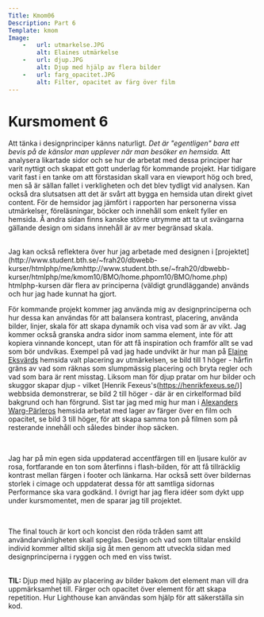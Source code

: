 ```yaml
---
Title: Kmom06
Description: Part 6
Template: kmom
Image:
    -   url: utmarkelse.JPG
        alt: Elaines utmärkelse
    -   url: djup.JPG
        alt: Djup med hjälp av flera bilder
    -   url: farg_opacitet.JPG
        alt: Filter, opacitet av färg över film
---
```


Kursmoment 6
==================

Att tänka i designprinciper känns naturligt.<i> Det är "egentligen" bara ett bevis på de känslor man upplever när man besöker en hemsida. </i> Att analysera likartade sidor och se hur de arbetat med dessa principer har varit nyttigt och skapat ett gott underlag för kommande projekt. Har tidigare varit fast i en tanke om att förstasidan skall vara en viewport hög och bred, men så är sällan fallet i verkligheten och det blev tydligt vid analysen. Kan också dra slutsatsen att det är svårt att bygga en hemsida utan direkt givet content. För de hemsidor jag jämfört i rapporten har personerna vissa utmärkelser, föreläsningar, böcker och innehåll som enkelt fyller en hemsida. Å andra sidan finns kanske större utrymme att ta ut svängarna gällande design om sidans innehåll är av mer begränsad skala. 

<br> 
Jag kan också reflektera över hur jag arbetade med designen i [projektet](http://www.student.bth.se/~frah20/dbwebb-kurser/htmlphp/me/kmhttp://www.student.bth.se/~frah20/dbwebb-kurser/htmlphp/me/kmom10/BMO/home.phpom10/BMO/home.php) htmlphp-kursen där flera av principerna (väldigt grundläggande) används och hur jag hade kunnat ha gjort. 

<br>

För kommande projekt kommer jag använda mig av designprinciperna och hur dessa kan användas för att balansera kontrast, placering, använda bilder, linjer, skala för att skapa dynamik och visa vad som är av vikt. 
Jag kommer också granska andra sidor inom samma element, inte för att kopiera vinnande koncept, utan för att få inspiration och framför allt se vad som bör undvikas. Exempel på vad jag hade undvikt är hur man på [Elaine Eksvärds](https://elaineeksvard.se/) hemsida valt placering av utmärkelsen, se bild till 1 höger - hårfin gräns av vad som räknas som slumpmässig placering och bryta regler och vad som bara är rent misstag. 
Liksom man för djup pratar om hur bilder och skuggor skapar djup - vilket [Henrik Fexeus's(https://henrikfexeus.se/)] webbsida demonstrerar, se bild 2 till höger - där är en cirkelformad bild bakgrund och han förgrund.
Sist tar jag med mig hur man i [Alexanders Warg-Pärleros](https://www.framgangspodden.se/) hemsida arbetat med lager av färger över en film och opacitet, se bild 3 till höger, för att skapa samma ton på filmen som på resterande innehåll och således binder ihop säcken.

<br>

Jag har på min egen sida uppdaterad accentfärgen till en ljusare kulör av rosa, fortfarande en ton som återfinns i flash-bilden, för att få tillräcklig kontrast mellan färgen i footer och länkarna. Har också sett över bildernas storlek i cimage och uppdaterat dessa för att samtliga sidornas Performance ska vara godkänd. I övrigt har jag flera idéer som dykt upp under kursmomentet, men de sparar jag till projektet. 

<br>

The final touch är kort och koncist den röda tråden samt att användarvänligheten skall speglas. Design och vad som tilltalar enskild individ kommer alltid skilja sig åt men genom att utveckla sidan med designprinciperna i ryggen och med en viss twist.

<br>
<b>TIL: </b> Djup med hjälp av placering av bilder bakom det element man vill dra uppmärksamhet till. Färger och opacitet över element för att skapa repetition. Hur Lighthouse kan användas som hjälp för att säkerställa sin kod.



